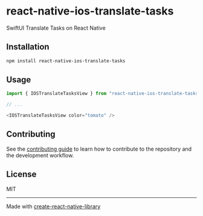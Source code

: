 # react-native-ios-translate-tasks

SwiftUI Translate Tasks on React Native

## Installation

```sh
npm install react-native-ios-translate-tasks
```

## Usage


```js
import { IOSTranslateTasksView } from "react-native-ios-translate-tasks";

// ...

<IOSTranslateTasksView color="tomato" />
```


## Contributing

See the [contributing guide](CONTRIBUTING.md) to learn how to contribute to the repository and the development workflow.

## License

MIT

---

Made with [create-react-native-library](https://github.com/callstack/react-native-builder-bob)
